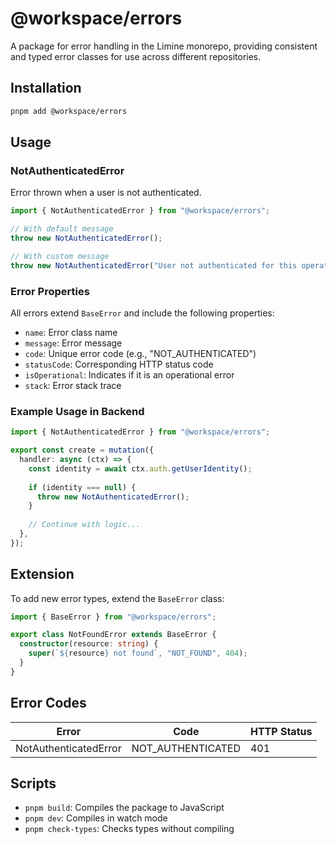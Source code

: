
# @workspace/errors

A package for error handling in the Limine monorepo, providing consistent and typed error classes for use across different repositories.

## Installation

```bash
pnpm add @workspace/errors
```

## Usage

### NotAuthenticatedError

Error thrown when a user is not authenticated.

```typescript
import { NotAuthenticatedError } from "@workspace/errors";

// With default message
throw new NotAuthenticatedError();

// With custom message
throw new NotAuthenticatedError("User not authenticated for this operation");
```

### Error Properties

All errors extend `BaseError` and include the following properties:

- `name`: Error class name
- `message`: Error message
- `code`: Unique error code (e.g., "NOT_AUTHENTICATED")
- `statusCode`: Corresponding HTTP status code
- `isOperational`: Indicates if it is an operational error
- `stack`: Error stack trace

### Example Usage in Backend

```typescript
import { NotAuthenticatedError } from "@workspace/errors";

export const create = mutation({
  handler: async (ctx) => {
    const identity = await ctx.auth.getUserIdentity();
    
    if (identity === null) {
      throw new NotAuthenticatedError();
    }
    
    // Continue with logic...
  },
});
```

## Extension

To add new error types, extend the `BaseError` class:

```typescript
import { BaseError } from "@workspace/errors";

export class NotFoundError extends BaseError {
  constructor(resource: string) {
    super(`${resource} not found`, "NOT_FOUND", 404);
  }
}
```

## Error Codes

| Error                  | Code              | HTTP Status |
|------------------------|-------------------|-------------|
| NotAuthenticatedError  | NOT_AUTHENTICATED | 401         |

## Scripts

- `pnpm build`: Compiles the package to JavaScript
- `pnpm dev`: Compiles in watch mode
- `pnpm check-types`: Checks types without compiling
